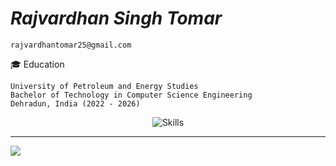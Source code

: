 # _Rajvardhan Singh Tomar_
```
rajvardhantomar25@gmail.com
```
🎓 Education
```
University of Petroleum and Energy Studies
Bachelor of Technology in Computer Science Engineering
Dehradun, India (2022 - 2026)
```
<p align="center">
  <img src="https://skillicons.dev/icons?i=js,html,css,c,cpp,python,java,react,tailwind,nodejs,mongo,mysql" alt="Skills">
</p>

---
[![](https://visitcount.itsvg.in/api?id=rrajvardhan&label=Profile%20Views&color=12&icon=5&pretty=true)]()

